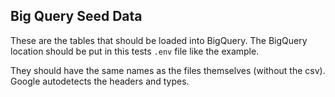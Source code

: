 ## Big Query Seed Data

These are the tables that should be loaded into BigQuery. The BigQuery location should be put in this tests `.env` file like the example.

They should have the same names as the files themselves (without the csv). Google autodetects the headers and types.
